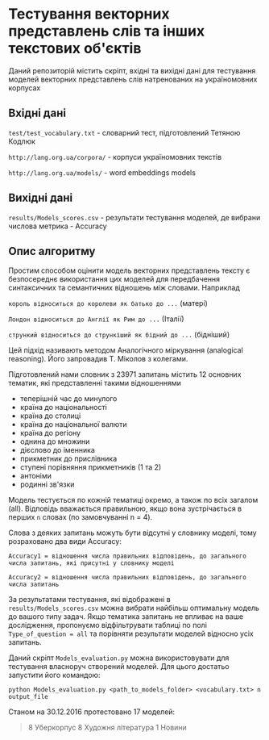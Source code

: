 # Тестування векторних представлень слів та інших текстових об'єктів

Даний репозиторій містить скріпт, вхідні та вихідні дані для тестування моделей векторних представлень слів натренованих на україномовних корпусах


## Вхідні дані

`test/test_vocabulary.txt` - словарний тест, підготовлений Тетяною Кодлюк

`http://lang.org.ua/corpora/` - корпуси україномовних текстів

`http://lang.org.ua/models/` - word embeddings models

## Вихідні дані

`results/Models_scores.csv` - результати тестування моделей, де вибрани числова метрика - Accuracy

## Опис алгоритму

Простим способом оцінити модель векторних представлень тексту є безпосереднє використання цих моделей для передбачення синтаксичних та семантичних відношень між словами. Наприклад

`король відноситься до королеви як батько до ...` (матері)

`Лондон відноситься до Англії як Рим до ...` (Італії)

`стрункий відноситься до стрункіший як бідний до ...` (бідніший)

Цей підхід називають методом Аналогічного міркування (analogical reasoning). Його запровадив Т. Міколов з колегами. 

Підготовлений нами словник з 23971 запитань містить 12 основних тематик, які представленні такими відношеннями

- теперішній час до минулого
- країна до національності
- країна до столиці
- країна до національної валюти
- країна до регіону
- однина до множини
- дієслово до іменника
- прикметник до прислівника
- ступені порівняння прикметників (1 та 2)
- антоніми
- родинні зв'язки

Модель тестується по кожній тематиці окремо, а також по всіх загалом (all). Відповідь вважається правильною, якщо вона зустрічається в перших `n` словах (по замовчуванні n = 4).

Слова з деяких запитань можуть бути відсутні у словнику моделі, тому розраховано два види Accuracy:

`Accuracy1 = відношення числа правильних відповідень, до загального числа запитань, які присутні у словнику моделі`

`Accuracy2 = відношення числа правильних відповідень, до загального числа запитань`

За результатами тестування, які відображені в `results/Models_scores.csv` можна вибрати найбільш оптимальну модель до вашого типу задач. Якщо тематика запитань не впливає на ваше дослідження, пропонуємо відфільтрувати таблиці по полі `Type_of_question = all` та порівняти результати моделей відносно усіх запитань. 

Даний скріпт `Models_evaluation.py` можна використовувати для тестування власноруч створений моделей. Для цього достатьо запустити його командою:

`python Models_evaluation.py <path_to_models_folder> <vocabulary.txt> n output_file`

Станом на 30.12.2016 протестовано 17 моделей:
> 8 Уберкорпус 
> 8 Художня література
> 1 Новини





